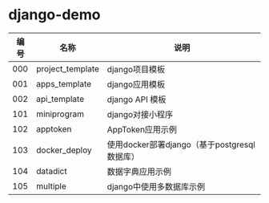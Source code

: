 # django-demo

| 编号 | 名称             | 说明                                       |
|------|------------------|------------------------------------------|
| 000  | project_template | django项目模板                             |
| 001  | apps_template    | django应用模板                             |
| 002  | api_template     | django API 模板                            |
| 101  | miniprogram      | django对接小程序                           |
| 102  | apptoken         | AppToken应用示例                           |
| 103  | docker_deploy    | 使用docker部署django（基于postgresql数据库） |
| 104  | datadict         | 数据字典应用示例                           |
| 105  | multiple         | django中使用多数据库示例                   |

